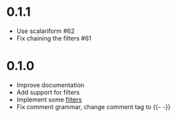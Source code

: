 # 0.1.1

- Use scalariform #62
- Fix chaining the filters #61

# 0.1.0

- Improve documentation
- Add support for filters
- Implement some [filters](https://danpersa.gitbooks.io/beard/content/chapter-4-filters.html)
- Fix comment grammar, change comment tag to {{- -}}